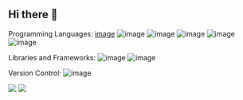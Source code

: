 ## Hi there 👋
Programming Languages:
[image](https://github.com/user-attachments/assets/9d4daf58-6189-49b3-b107-25fd7483613e) ![image](https://github.com/user-attachments/assets/67695d96-9bbd-4c00-9b6e-3d3fe13fbb44)
![image](https://github.com/user-attachments/assets/0c06963e-f501-4460-beea-d3633d6e5b84) ![image](https://github.com/user-attachments/assets/09d4d569-d9e0-4a68-83ab-a118cc2f4b5d)
![image](https://github.com/user-attachments/assets/72980ab7-3794-4853-8c09-d04b19815c10) ![image](https://github.com/user-attachments/assets/a51e48ad-43f9-4637-837f-70ae9876eb46)

Libraries and Frameworks:
![image](https://github.com/user-attachments/assets/6f9969c8-0dce-4532-8875-b9302637aad7) ![image](https://github.com/user-attachments/assets/05dd94eb-0cf5-425a-bb65-e214cf186e53)


Version Control:
![image](https://github.com/user-attachments/assets/c7157fe8-d580-4b45-a285-b395b3c662b5)

<div class="flex justify-center items-center">
  <img src="https://github-readme-stats.vercel.app/api?username=cr33p1ngp4ck3t&theme=dracula&show_icons=true&hide_border=true&count_private=true">
  <img src="https://github-readme-stats.vercel.app/api/top-langs/?username=cr33p1ngp4ck3t&theme=dracula&show_icons=true&hide_border=true&layout=compact">
</div>
